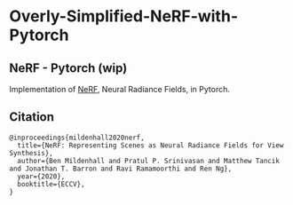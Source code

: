 # Overly-Simplified-NeRF-with-Pytorch

## NeRF - Pytorch (wip)

Implementation of <a href="https://github.com/bmild/nerf/">NeRF</a>, Neural Radiance Fields, in Pytorch.

## Citation

```
@inproceedings{mildenhall2020nerf,
  title={NeRF: Representing Scenes as Neural Radiance Fields for View Synthesis},
  author={Ben Mildenhall and Pratul P. Srinivasan and Matthew Tancik and Jonathan T. Barron and Ravi Ramamoorthi and Ren Ng},
  year={2020},
  booktitle={ECCV},
}
```
